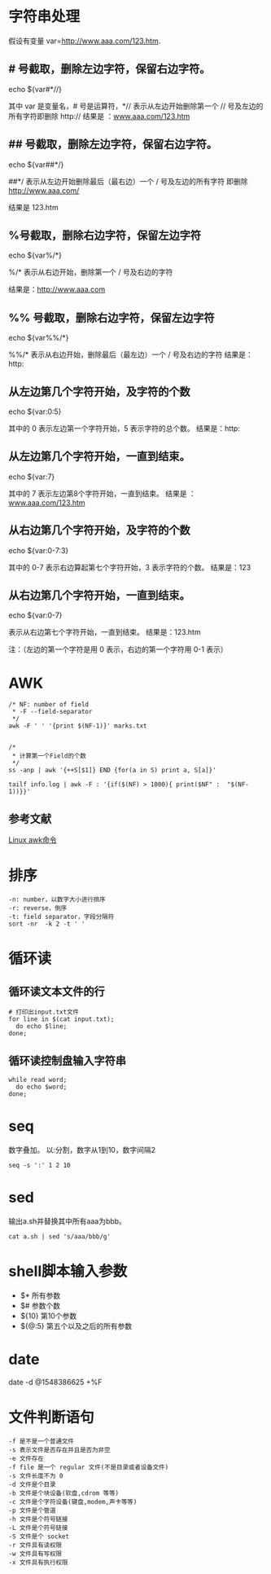 # 字符串处理
假设有变量 var=http://www.aaa.com/123.htm.
## \# 号截取，删除左边字符，保留右边字符。

echo ${var#*//}

其中 var 是变量名，# 号是运算符，*// 表示从左边开始删除第一个 // 号及左边的所有字符即删除 http:// 结果是 ：www.aaa.com/123.htm

## \#\# 号截取，删除左边字符，保留右边字符。

echo ${var##*/}

##*/ 表示从左边开始删除最后（最右边）一个 / 号及左边的所有字符
即删除 http://www.aaa.com/

结果是 123.htm

## %号截取，删除右边字符，保留左边字符

echo ${var%/*}

%/* 表示从右边开始，删除第一个 / 号及右边的字符

结果是：http://www.aaa.com

## %% 号截取，删除右边字符，保留左边字符

echo ${var%%/*}

%%/* 表示从右边开始，删除最后（最左边）一个 / 号及右边的字符
结果是：http:

## 从左边第几个字符开始，及字符的个数

echo ${var:0:5}

其中的 0 表示左边第一个字符开始，5 表示字符的总个数。
结果是：http:

## 从左边第几个字符开始，一直到结束。

echo ${var:7}

其中的 7 表示左边第8个字符开始，一直到结束。
结果是 ：www.aaa.com/123.htm

## 从右边第几个字符开始，及字符的个数

echo ${var:0-7:3}

其中的 0-7 表示右边算起第七个字符开始，3 表示字符的个数。
结果是：123

## 从右边第几个字符开始，一直到结束。

echo ${var:0-7}

表示从右边第七个字符开始，一直到结束。
结果是：123.htm

注：（左边的第一个字符是用 0 表示，右边的第一个字符用 0-1 表示）


# AWK

```
/* NF: number of field
 * -F --field-separator
 */
awk -F ' ' '{print $(NF-1)}' marks.txt


/*
 * 计算第一个Field的个数
 */
ss -anp | awk '{++S[$1]} END {for(a in S) print a, S[a]}'

tailf info.log | awk -F : '{if($(NF) > 1000){ print($NF" :  "$(NF-1))}}'
```
## 参考文献
[Linux awk命令](http://www.runoob.com/linux/linux-comm-awk.html)

# 排序
```
-n: number，以数字大小进行排序
-r: reverse，倒序
-t: field separator，字段分隔符
sort -nr  -k 2 -t ' '
```

# 循环读
## 循环读文本文件的行
```
# 打印出input.txt文件
for line in $(cat input.txt); 
  do echo $line; 
done;
```

## 循环读控制盘输入字符串
```
while read word; 
  do echo $word; 
done;
```

# seq
数字叠加。
以:分割，数字从1到10，数字间隔2
```
seq -s ':' 1 2 10
```
# sed
输出a.sh并替换其中所有aaa为bbb。
```
cat a.sh | sed 's/aaa/bbb/g'
```

# shell脚本输入参数
- $* 所有参数
- $# 参数个数
- ${10} 第10个参数
- ${@:5} 第五个以及之后的所有参数


# date
date -d @1548386625 +%F

# 文件判断语句
```
-f 是不是一个普通文件
-s 表示文件是否存在并且是否为非空
-e 文件存在
-f file 是一个 regular 文件(不是目录或者设备文件)
-s 文件长度不为 0
-d 文件是个目录
-b 文件是个块设备(软盘,cdrom 等等)
-c 文件是个字符设备(键盘,modem,声卡等等)
-p 文件是个管道
-h 文件是个符号链接
-L 文件是个符号链接
-S 文件是个 socket
-r 文件具有读权限
-w 文件具有写权限
-x 文件具有执行权限
```